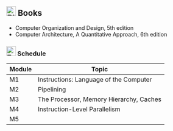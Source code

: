 ## <img src="https://raw.githubusercontent.com/Tarikul-Islam-Anik/Animated-Fluent-Emojis/master/Emojis/Objects/Blue%20Book.png" alt="Blue Book" width="25" height="25" /> Books

- Computer Organization and Design, 5th edition
- Computer Architecture, A Quantitative Approach, 6th edition


### <img src="https://raw.githubusercontent.com/Tarikul-Islam-Anik/Animated-Fluent-Emojis/master/Emojis/Travel%20and%20places/Twelve-Thirty.png" alt="Twelve-Thirty" width="25" height="25" /> Schedule

| Module  | Topic                                             |
| ----- | ------------------------------------------------- |
| M1  | Instructions: Language of the Computer       |
| M2  | Pipelining                     |
| M3  | The Processor, Memory Hierarchy, Caches                                |
| M4  | Instruction-Level Parallelism |
| M5 |      |
